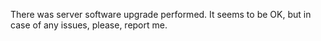 There was server software upgrade performed. It seems to be OK, but in case of
any issues, please, report me.

